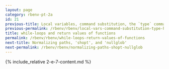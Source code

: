 ```yaml
---
layout: page
category: rbenv-pt-2a
id: 21
previous-title: Local variables, command substitution, the `type` command, and the `head` command
previous-permalink: /rbenv/rbenv/local-vars-command-substitution-type-head
title: while-loops and return values of functions
permalink: /rbenv/rbenv/while-loops-return-values-of-functions
next-title: Normalizing paths, 'shopt', and 'nullglob'
next-permalink: /rbenv/rbenv/normalizing-paths-shopt-nullglob
---
```


{% include_relative 2-e-7-content.md %}
